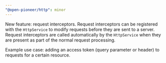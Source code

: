 ```yaml
---
"@open-pioneer/http": minor
---
```


New feature: request interceptors.
Request interceptors can be registered with the `HttpService` to modify requests before they are sent to a server.
Request interceptors are called automatically by the `HttpService` when they are present as part of the normal request processing.

Example use case: adding an access token (query parameter or header) to requests for a certain resource.
